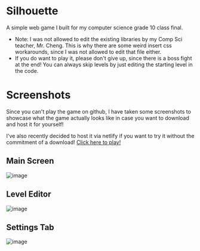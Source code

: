 # Silhouette
A simple web game I built for my computer science grade 10 class final.

* Note: I was not allowed to edit the existing libraries by my Comp Sci teacher, Mr. Cheng. This is why there are some weird insert css workarounds, since I was not allowed to edit that file either.
* If you do want to play it, please don't give up, since there is a boss fight at the end! You can always skip levels by just editing the starting level in the code.

# Screenshots
Since you can't play the game on github, I have taken some screenshots to showcase what the game actually looks like in case you want to download and host it for yourself!

I've also recently decided to host it via netlify if you want to try it without the commitment of a download! [Click here to play!](https://silhouette-dev-build.netlify.app/)

## Main Screen
![image](https://github.com/cooper-ross/silhouette/assets/120236631/5d7d7235-df11-431b-96cd-9db07962317e)

## Level Editor
![image](https://github.com/cooper-ross/silhouette/assets/120236631/35fbdc43-58ed-4b84-872b-3a06b8e33613)

## Settings Tab
![image](https://github.com/cooper-ross/silhouette/assets/120236631/deb0bbf8-45c3-40a9-be57-02e21178f8bd)
